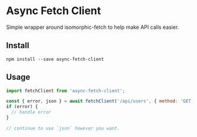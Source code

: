 # Async Fetch Client

Simple wrapper around isomorphic-fetch to help make API calls easier.

## Install

```
npm install --save async-fetch-client
```

## Usage

```javascript
import fetchClient from 'async-fetch-client';

const { error, json } = await fetchClient('/api/users', { method: 'GET' });
if (error) {
  // handle error
}

// continue to use `json` however you want.
```
